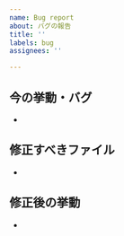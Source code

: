 ```yaml
---
name: Bug report
about: バグの報告
title: ''
labels: bug
assignees: ''

---
```


## 今の挙動・バグ
- 
<!--できる限りバグの詳細を詳しく-->

## 修正すべきファイル
-
<!--どこのファイルを直せばいいかとか(書かなくてもOK)-->

## 修正後の挙動
-
<!--ここはこうなるはずだよ。逆にここがちゃんとできてなかったらプルリク投げないでねみたいな、プルリク投げる前の確認点-->
